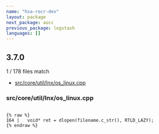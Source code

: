 ```yaml
---
name: "hsa-rocr-dev"
layout: package
next_package: aocc
previous_package: logstash
languages: []
---
```

## 3.7.0
1 / 178 files match

 - [src/core/util/lnx/os_linux.cpp](#srccoreutillnxos_linuxcpp)

### src/core/util/lnx/os_linux.cpp

```

{% raw %}
164 |   void* ret = dlopen(filename.c_str(), RTLD_LAZY);
{% endraw %}

```